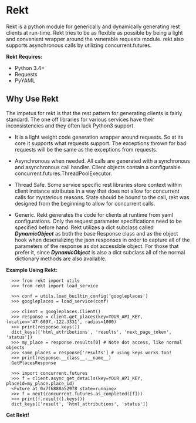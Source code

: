 # Rekt

Rekt is a python module for generically and dynamically generating
rest clients at run-time. Rekt tries to be as flexible as possible by
being a light and convenient wrapper around the venerable requests
module. rekt also supports asynchronous calls by utilizing
concurrent.futures.

**Rekt Requires:**

* Python 3.4+
* Requests
* PyYAML

## Why Use Rekt

The impetus for rekt is that the rest pattern for generating clients
is fairly standard. The one off libraries for various services have
their inconsistencies and they often lack Python3 support.

* It is a light weight code generation wrapper around requests. So at
  its core it supports what requests support. The exceptions thrown
  for bad requests will be the same as the exceptions from requests.

* Asynchronous when needed. All calls are generated with a synchronous
  and asynchronous call handler. Client objects contain a configurable
  concurrent.futures.ThreadPoolExecutor.

* Thread Safe. Some service specific rest libraries store context
  within client instance attributes in a way that does not allow for
  concurrent calls for mysterious reasons. State should be bound to
  the call, rekt was designed from the beginning to allow for
  concurrent calls.

* Generic. Rekt generates the code for clients at runtime from yaml
  configurations. Only the request parameter specifications need to be
  specified before hand. Rekt utilizes a dict subclass called
  ***DynamicObject*** as both the base Response class and as the
  object hook when deserializing the json responses in order to
  capture all of the parameters of the response as dot accessible
  object. For those that prefer it, since ***DynamicObject*** is also
  a dict subclass all of the normal dictionary methods are also
  available.


**Example Using Rekt:**

```
  >>> from rekt import utils
  >>> from rekt import load_service

  >>> conf = utils.load_builtin_config('googleplaces')
  >>> googleplaces = load_service(conf)

  >>> client = googleplaces.Client()
  >>> response = client.get_places(key=YOUR_API_KEY, location='47.6097,-122.3331', radius=1000)
  >>> print(response.keys())
  dict_keys(['html_attributions', 'results', 'next_page_token', 'status'])
  >>> my_place = response.results[0] # Note dot access, like normal objects
  >>> same_places = response['results'] # using keys works too!
  >>> print(response.__class__.__name__)
  GetPlacesResponse

  >>> import concurrent.futures
  >>> f = client.async_get_details(key=YOUR_API_KEY, placeid=my_place.place_id)
  <Future at 0x7f6880a52978 state=running>
  >>> f = next(concurrent.futures.as_completed([f]))
  >>> print(f.result().keys())
  dict_keys(['result', 'html_attributions', 'status'])
```

**Get Rekt!**